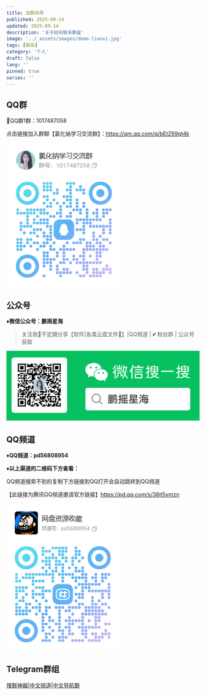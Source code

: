```yaml
---
title: 加群向导
published: 2025-09-14
updated: 2025-09-14
description: '关于如何联系鹏星'
image: '../_assets/images/demo-lianxi.jpg'
tags: [联系]
category: '个人'
draft: false 
lang: ''
pinned: true
series: ''
---
```


## QQ群

🐧QQ群1群：1017487058 

点击链接加入群聊【氯化钠学习交流群】：https://qm.qq.com/q/bEtZ69qt4k

![image-20250914131208454](../_assets/images/image-20250914131208454.png)

## 公众号

**♦微信公众号：鹏摇星海**

>  关注我👀不定期分享【软件|各类云盘文件📂】|QQ频道 | 💕 粉丝群 | 公众号获取

![image-20250914130846562](../_assets/images/image-20250914130846562.png)

## QQ频道

**♦QQ频道：pd56808954**

**♦以上渠道的二维码下方查看：**

QQ频道搜索不到的复制下方链接到QQ打开会自动跳转到QQ频道

【此链接为腾讯QQ频道邀请官方链接】https://pd.qq.com/s/38it5vmzn

![image-20250914131257090](../_assets/images/image-20250914131257090.png)

## Telegram群组

[搜群神器|中文频道|中文导航群](https://t.me/naclzy)